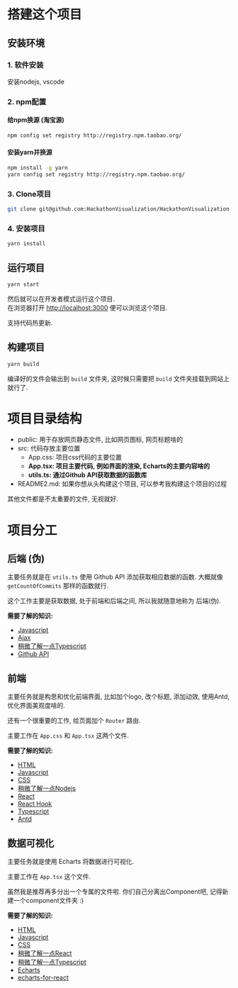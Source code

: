 # 搭建这个项目

## 安装环境

### 1. 软件安装

安装nodejs, vscode

### 2. npm配置

#### 给npm换源 (淘宝源)

```bash
npm config set registry http://registry.npm.taobao.org/
```

#### 安装yarn并换源

```bash
npm install -g yarn
yarn config set registry http://registry.npm.taobao.org/
```

### 3. Clone项目

```bash
git clone git@github.com:HackathonVisualization/HackathonVisualization.git
```

### 4. 安装项目

```bash
yarn install
```

## 运行项目

```bash
yarn start
```

然后就可以在开发者模式运行这个项目.  
在浏览器打开 [http://localhost:3000](http://localhost:3000) 便可以浏览这个项目.

支持代码热更新.

## 构建项目

```bash
yarn build
```

编译好的文件会输出到 `build` 文件夹, 这时候只需要把 `build` 文件夹挂载到网站上就行了.

# 项目目录结构

* public: 用于存放网页静态文件, 比如网页图标, 网页标题啥的
* src: 代码存放主要位置
  * App.css: 项目css代码的主要位置
  * **App.tsx: 项目主要代码, 例如界面的渲染, Echarts的主要内容啥的**
  * **utils.ts: 通过Github API获取数据的函数库**
* README2.md: 如果你想从头构建这个项目, 可以参考我构建这个项目的过程

其他文件都是不太重要的文件, 无视就好.

# 项目分工

## 后端 (伪)

主要任务就是在 `utils.ts` 使用 Github API 添加获取相应数据的函数.
大概就像 `getCountOfCommits` 那样的函数就行.

这个工作主要是获取数据, 处于前端和后端之间, 所以我就随意地称为 后端(伪).

**需要了解的知识:**

* [Javascript](https://www.runoob.com/js/js-tutorial.html)
* [Ajax](https://www.runoob.com/ajax/ajax-tutorial.html)
* [稍微了解一点Typescript](https://www.tslang.cn/docs/handbook/typescript-in-5-minutes.html)
* [Github API](https://docs.github.com/cn/free-pro-team@latest/rest)

## 前端

主要任务就是构思和优化前端界面, 比如加个logo, 改个标题, 添加动效, 使用Antd, 优化界面美观度啥的.

还有一个很重要的工作, 给页面加个 `Router` 路由.

主要工作在 `App.css` 和 `App.tsx` 这两个文件.

**需要了解的知识:**

* [HTML](https://www.runoob.com/html/html-basic.html)
* [Javascript](https://www.runoob.com/js/js-tutorial.html)
* [CSS](https://www.runoob.com/css/css-tutorial.html)
* [稍微了解一点Nodejs](https://www.runoob.com/nodejs/nodejs-tutorial.html)
* [React](https://zh-hans.reactjs.org/)
* [React Hook](https://zh-hans.reactjs.org/docs/hooks-intro.html)
* [Typescript](https://www.tslang.cn/docs/home.html)
* [Antd](https://ant.design/components/layout-cn/)

## 数据可视化

主要任务就是使用 Echarts 将数据进行可视化.

主要工作在 `App.tsx` 这个文件.

虽然我是推荐再多分出一个专属的文件啦.
你们自己分离出Component吧, 记得新建一个component文件夹 :)

**需要了解的知识:**

* [HTML](https://www.runoob.com/html/html-basic.html)
* [Javascript](https://www.runoob.com/js/js-tutorial.html)
* [CSS](https://www.runoob.com/css/css-tutorial.html)
* [稍微了解一点React](https://zh-hans.reactjs.org/)
* [稍微了解一点Typescript](https://www.tslang.cn/docs/handbook/typescript-in-5-minutes.html)
* [Echarts](https://echarts.apache.org/zh/tutorial.html#5%20%E5%88%86%E9%92%9F%E4%B8%8A%E6%89%8B%20ECharts)
* [echarts-for-react](https://github.com/hustcc/echarts-for-react)
